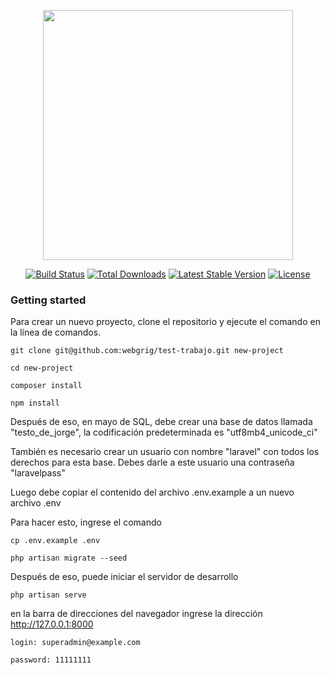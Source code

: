 <p align="center"><a href="https://laravel.com" target="_blank"><img src="https://raw.githubusercontent.com/laravel/art/master/logo-lockup/5%20SVG/2%20CMYK/1%20Full%20Color/laravel-logolockup-cmyk-red.svg" width="400"></a></p>

<p align="center">
<a href="https://travis-ci.org/laravel/framework"><img src="https://travis-ci.org/laravel/framework.svg" alt="Build Status"></a>
<a href="https://packagist.org/packages/laravel/framework"><img src="https://img.shields.io/packagist/dt/laravel/framework" alt="Total Downloads"></a>
<a href="https://packagist.org/packages/laravel/framework"><img src="https://img.shields.io/packagist/v/laravel/framework" alt="Latest Stable Version"></a>
<a href="https://packagist.org/packages/laravel/framework"><img src="https://img.shields.io/packagist/l/laravel/framework" alt="License"></a>
</p>

### Getting started

Para crear un nuevo proyecto, clone el repositorio y ejecute el comando en la línea de comandos.

```
git clone git@github.com:webgrig/test-trabajo.git new-project

cd new-project

composer install

npm install
```

Después de eso, en mayo de SQL, debe crear una base de datos llamada "testo_de_jorge", la codificación predeterminada es "utf8mb4_unicode_ci"

También es necesario crear un usuario con nombre "laravel" con todos los derechos para esta base.
Debes darle a este usuario una contraseña "laravelpass"

Luego debe copiar el contenido del archivo .env.example a un nuevo archivo .env

Para hacer esto, ingrese el comando

```
cp .env.example .env

php artisan migrate --seed
```

Después de eso, puede iniciar el servidor de desarrollo

```
php artisan serve
```

en la barra de direcciones del navegador ingrese la dirección http://127.0.0.1:8000
```
login: superadmin@example.com

password: 11111111
```
